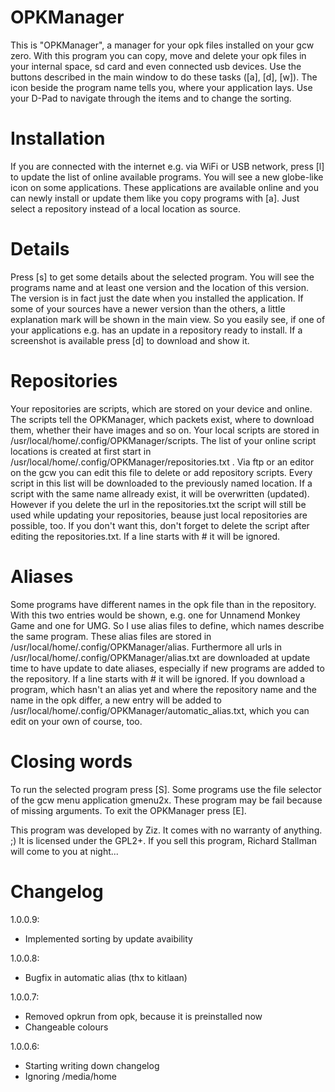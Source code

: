 OPKManager
==========

This is "OPKManager", a manager for your opk files installed on your gcw zero. With this program you can copy, move and delete your opk files in your internal space, sd card and even connected usb devices. Use the buttons described in the main window to do these tasks ([a], [d], [w]). The icon beside the program name tells you, where your application lays. Use your D-Pad to navigate through the items and to change the sorting.

Installation
============

If you are connected with the internet e.g. via WiFi or USB network, press [l] to update the list of online available programs. You will see a new globe-like icon on some applications. These applications are available online and you can newly install or update them like you copy programs with [a]. Just select a repository instead of a local location as source.

Details
=======

Press [s] to get some details about the selected program. You will see the programs name and at least
one version and the location of this version. The version is in fact just the date when you installed the application. If some of your sources have a newer version than the others, a little explanation mark will be shown in the main view. So you easily see, if one of your applications e.g. has an update in a repository ready to install. If a screenshot is available press [d] to download and show it.

Repositories
============

Your repositories are scripts, which are stored on your device and online. The scripts tell the OPKManager, which packets exist, where to download them, whether their have images and so on. Your local scripts are stored in /usr/local/home/.config/OPKManager/scripts. The list of your online script locations is created at first start in /usr/local/home/.config/OPKManager/repositories.txt . Via ftp or an editor on the gcw you can edit this file to delete or add repository scripts. Every script in this list will be downloaded to the previously named location. If a script with the same name
allready exist, it will be overwritten (updated). However if you delete the url in the repositories.txt the script will still be used while updating your repositories, beause just local repositories are possible, too. If you don't want this, don't forget to delete the script after editing the repositories.txt.
If a line starts with # it will be ignored.

Aliases
=======

Some programs have different names in the opk file than in the repository. With this two entries would be shown, e.g. one for Unnamend Monkey Game and one for UMG. So I use alias files to define, which names describe the same program. These alias files are stored in /usr/local/home/.config/OPKManager/alias. Furthermore all urls in /usr/local/home/.config/OPKManager/alias.txt are downloaded at update time to have update to date aliases, especially if new programs are added to the repository.
If a line starts with # it will be ignored. If you download a program, which hasn't an alias yet and where the repository name and the name in the opk differ, a new entry will be added to /usr/local/home/.config/OPKManager/automatic_alias.txt, which you can edit on your own of course, too.

Closing words
=============

To run the selected program press [S]. Some programs use the file selector of the gcw menu application gmenu2x. These program may be fail because of missing arguments. To exit the OPKManager press [E].

This program was developed by Ziz. It comes with no warranty of anything. ;) It is licensed under the GPL2+. If you sell this program, Richard Stallman will come to you at night...

Changelog
=========

1.0.0.9:
* Implemented sorting by update avaibility

1.0.0.8:
* Bugfix in automatic alias (thx to kitlaan)

1.0.0.7:
* Removed opkrun from opk, because it is preinstalled now
* Changeable colours

1.0.0.6:
* Starting writing down changelog
* Ignoring /media/home
